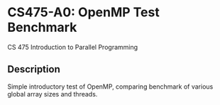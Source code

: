 # CS475-A0: OpenMP Test Benchmark
CS 475 Introduction to Parallel Programming

## Description
Simple introductory test of OpenMP, comparing benchmark of various global array sizes and threads.
